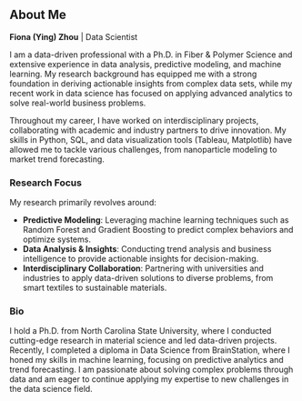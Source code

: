 ## About Me

**Fiona (Ying) Zhou** | Data Scientist

I am a data-driven professional with a Ph.D. in Fiber & Polymer Science and extensive experience in data analysis, predictive modeling, and machine learning. My research background has equipped me with a strong foundation in deriving actionable insights from complex data sets, while my recent work in data science has focused on applying advanced analytics to solve real-world business problems.

Throughout my career, I have worked on interdisciplinary projects, collaborating with academic and industry partners to drive innovation. My skills in Python, SQL, and data visualization tools (Tableau, Matplotlib) have allowed me to tackle various challenges, from nanoparticle modeling to market trend forecasting.

### Research Focus

My research primarily revolves around:

- **Predictive Modeling**: Leveraging machine learning techniques such as Random Forest and Gradient Boosting to predict complex behaviors and optimize systems.
- **Data Analysis & Insights**: Conducting trend analysis and business intelligence to provide actionable insights for decision-making.
- **Interdisciplinary Collaboration**: Partnering with universities and industries to apply data-driven solutions to diverse problems, from smart textiles to sustainable materials.

### Bio

I hold a Ph.D. from North Carolina State University, where I conducted cutting-edge research in material science and led data-driven projects. Recently, I completed a diploma in Data Science from BrainStation, where I honed my skills in machine learning, focusing on predictive analytics and trend forecasting. I am passionate about solving complex problems through data and am eager to continue applying my expertise to new challenges in the data science field.
